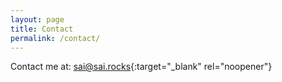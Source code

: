 ```yaml
---
layout: page
title: Contact
permalink: /contact/
---
```


Contact me at: [sai@sai.rocks](mailto:sai@sai.rocks){:target="\_blank" rel="noopener"}
